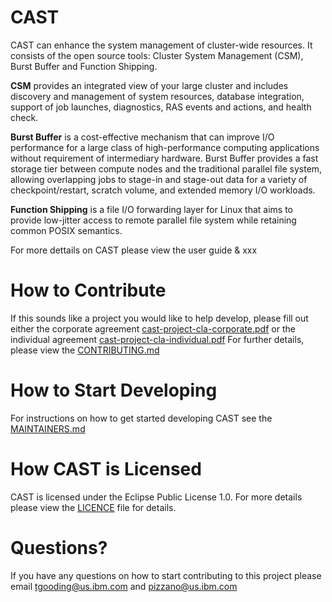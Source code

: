 # CAST
CAST can enhance the system management of cluster-wide resources. It consists of the open source tools: Cluster System Management (CSM), Burst Buffer and Function Shipping. 

**CSM** provides an integrated view of your large cluster and includes discovery and management of system resources, database integration, support of job launches, diagnostics, RAS events and actions, and health check. 

**Burst Buffer** is a cost-effective mechanism that can improve I/O performance for a large class of high-performance computing applications without requirement of intermediary hardware. Burst Buffer provides a fast storage tier between compute nodes and the traditional parallel file system, allowing overlapping jobs to stage-in and stage-out data for a variety of checkpoint/restart, scratch volume, and extended memory I/O workloads. 

**Function Shipping** is a file I/O forwarding layer for Linux that aims to provide low-jitter access to remote parallel file system while retaining common POSIX semantics.

For more dettails on CAST please view the user guide & xxx

# How to Contribute
If this sounds like a project you would like to help develop, please fill out either the corporate agreement [cast-project-cla-corporate.pdf](https://github.com/IBM/CAST/blob/master/cast-project-cla-corporate.pdf) or the individual agreement [cast-project-cla-individual.pdf](https://github.com/IBM/CAST/blob/master/cast-project-cla-individual.pdf) For further details, please view the [CONTRIBUTING.md](https://github.com/IBM/CAST/blob/master/CONTRIBUTING.md)

# How to Start Developing
For instructions on how to get started developing CAST see the [MAINTAINERS.md](https://github.com/IBM/CAST/blob/master/MAINTAINERS.md)

# How CAST is Licensed
CAST is licensed under the Eclipse Public License 1.0. For more details please view the [LICENCE](https://github.com/IBM/CAST/blob/master/LICENSE) file for details.

# Questions?
If you have any questions on how to start contributing to this project please email tgooding@us.ibm.com and pizzano@us.ibm.com
